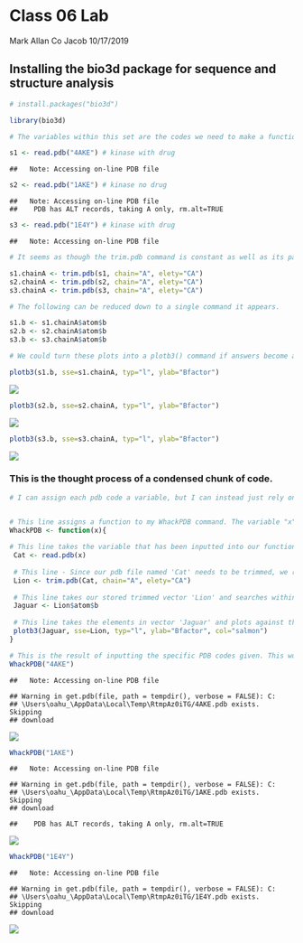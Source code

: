 Class 06 Lab
================
Mark Allan Co Jacob
10/17/2019

## Installing the **bio3d** package for sequence and structure analysis

``` r
# install.packages("bio3d")
```

``` r
library(bio3d)

# The variables within this set are the codes we need to make a function out of (i.e. 4AKE, 1AKE, and 1E4Y)

s1 <- read.pdb("4AKE") # kinase with drug
```

    ##   Note: Accessing on-line PDB file

``` r
s2 <- read.pdb("1AKE") # kinase no drug
```

    ##   Note: Accessing on-line PDB file
    ##    PDB has ALT records, taking A only, rm.alt=TRUE

``` r
s3 <- read.pdb("1E4Y") # kinase with drug
```

    ##   Note: Accessing on-line PDB file

``` r
# It seems as though the trim.pdb command is constant as well as its parameters. s3 seems to have a copy and paste inconsistency as it references s1. We could reduce this down to a single command.

s1.chainA <- trim.pdb(s1, chain="A", elety="CA")
s2.chainA <- trim.pdb(s2, chain="A", elety="CA")
s3.chainA <- trim.pdb(s3, chain="A", elety="CA")

# The following can be reduced down to a single command it appears.

s1.b <- s1.chainA$atom$b
s2.b <- s2.chainA$atom$b
s3.b <- s3.chainA$atom$b

# We could turn these plots into a plotb3() command if answers become available.

plotb3(s1.b, sse=s1.chainA, typ="l", ylab="Bfactor")
```

![](Class-06-Hands-On_files/figure-gfm/unnamed-chunk-2-1.png)<!-- -->

``` r
plotb3(s2.b, sse=s2.chainA, typ="l", ylab="Bfactor")
```

![](Class-06-Hands-On_files/figure-gfm/unnamed-chunk-2-2.png)<!-- -->

``` r
plotb3(s3.b, sse=s3.chainA, typ="l", ylab="Bfactor")
```

![](Class-06-Hands-On_files/figure-gfm/unnamed-chunk-2-3.png)<!-- -->

### This is the thought process of a condensed chunk of code.

``` r
# I can assign each pdb code a variable, but I can instead just rely on using character strings within my custom function to create these graphs.


# This line assigns a function to my WhackPDB command. The variable "x" can work with any PDB code - granted that it is in quotation marks. This allows us to call upon 'WhackPDB' for the mobility graphs we want via PDB code.
WhackPDB <- function(x){
  
# This line takes the variable that has been inputted into our function and searches it against the pdb database in order to spit out a coordinate file. This file is then stored into vector 'Cat'.
 Cat <- read.pdb(x)
 
 # This line - Since our pdb file named 'Cat' needs to be trimmed, we run it against the command 'trim.pdb' under parameters of 'Chain = A' and 'elety="CA"' . This yields a trimmed pdb file that is stored within my 'Lion' vector. 
 Lion <- trim.pdb(Cat, chain="A", elety="CA")
 
 # This line takes our stored trimmed vector 'Lion' and searches within that list for specifications of 'atom' and 'b' with the use of the dollar sign ($). This grabs certain elements of the list and stores it within vector 'Jaguar'.
 Jaguar <- Lion$atom$b
 
 # This line takes the elements in vector 'Jaguar' and plots against the 'plotb3' function under the parameters of 'sse' equaling the trimmed pdb list stored in vector 'Lion', a line graph, and a y-axis label called 'Bfactor'.
 plotb3(Jaguar, sse=Lion, typ="l", ylab="Bfactor", col="salmon")
}

# This is the result of inputting the specific PDB codes given. This works for any PDB code found within the library of bio3d.
WhackPDB("4AKE")
```

    ##   Note: Accessing on-line PDB file

    ## Warning in get.pdb(file, path = tempdir(), verbose = FALSE): C:
    ## \Users\oahu_\AppData\Local\Temp\RtmpAz0iTG/4AKE.pdb exists. Skipping
    ## download

![](Class-06-Hands-On_files/figure-gfm/unnamed-chunk-3-1.png)<!-- -->

``` r
WhackPDB("1AKE")
```

    ##   Note: Accessing on-line PDB file

    ## Warning in get.pdb(file, path = tempdir(), verbose = FALSE): C:
    ## \Users\oahu_\AppData\Local\Temp\RtmpAz0iTG/1AKE.pdb exists. Skipping
    ## download

    ##    PDB has ALT records, taking A only, rm.alt=TRUE

![](Class-06-Hands-On_files/figure-gfm/unnamed-chunk-3-2.png)<!-- -->

``` r
WhackPDB("1E4Y")
```

    ##   Note: Accessing on-line PDB file

    ## Warning in get.pdb(file, path = tempdir(), verbose = FALSE): C:
    ## \Users\oahu_\AppData\Local\Temp\RtmpAz0iTG/1E4Y.pdb exists. Skipping
    ## download

![](Class-06-Hands-On_files/figure-gfm/unnamed-chunk-3-3.png)<!-- -->
